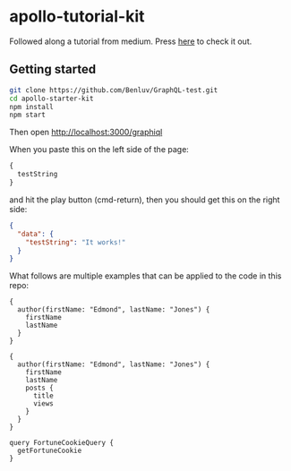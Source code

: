 # apollo-tutorial-kit

Followed along a tutorial from medium. Press [here](https://blog.apollographql.com/tutorial-building-a-graphql-server-cddaa023c035) 
to check it out.


## Getting started

```bash
git clone https://github.com/Benluv/GraphQL-test.git
cd apollo-starter-kit
npm install
npm start
```

Then open [http://localhost:3000/graphiql](http://localhost:3000/graphiql)

When you paste this on the left side of the page:

```graphql
{
  testString
}
```

and hit the play button (cmd-return), then you should get this on the right side:

```json
{
  "data": {
    "testString": "It works!"
  }
}
```

What follows are multiple examples that can be applied to the code in this repo:

```
{
  author(firstName: "Edmond", lastName: "Jones") {
    firstName
    lastName
  }
}
```

```
{
  author(firstName: "Edmond", lastName: "Jones") {
    firstName
    lastName
    posts {
      title
      views
    }
  }
}
```

```
query FortuneCookieQuery {
  getFortuneCookie
}
```
